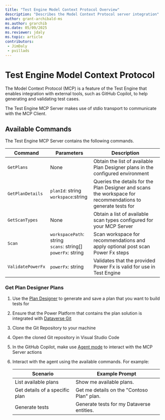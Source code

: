 ```yaml
---
title: "Test Engine Model Context Protocol Overview"
description: "Describes the Model Context Protocol server integration"
author: grant-archibald-ms
ms.author: grarchib
ms.date: 05/09/2025
ms.reviewer: jdaly
ms.topic: article
contributors:
 - JimDaly
 - pvillads
---
```


# Test Engine Model Context Protocol

The Model Context Protocol (MCP) is a feature of the Test Engine that enables integration with external tools, such as GitHub Copilot, to help generating and validating test cases.

The Test Engine MCP Server makes use of stdio transport to communicate with the MCP Client.

## Available Commands

The Test Engine MCP Server contains the following commands.

| Command| Parameters | Description |
|---|---|---|
| `GetPlans`| None|Obtain the list of available Plan Designer plans in the configured environment |
| `GetPlanDetails`| `planId`: string<br/>`workspace`:string | Queries the details for the Plan Designer and scans the workspace for recommendations to generate tests for |
| `GetScanTypes`| None| Obtain a list of available scan types configured for your MCP Server |
| `Scan`| `workspacePath`: string<br/>`scans`: string[]<br/>`powerFx`: string | Scan workspace for recommendations and apply optional post scan Power Fx steps 
| `ValidatePowerFx`| `powerFx`: string | Validates that the provided Power Fx is valid for use in Test Engine|

### Get Plan Designer Plans

1. Use the [Plan Designer](/power-apps/maker/plan-designer/plan-designer) to generate and save a plan that you want to build tests for
1. Ensure that the Power Platform that contains the plan solution is integrated with [Dataverse Git](../../alm/git-integration/connecting-to-git.md)
1. Clone the Git Repository to your machine
1. Open the cloned Git repository in Visual Studio Code
1. In the GitHub Copilot, make use [Agent mode](https://code.visualstudio.com/docs/copilot/chat/chat-agent-mode) to interact with the MCP Server actions
1. Interact with the agent using the available commands. For example:

   | Scenario | Example Prompt |
   |----------|----------------|
   | List available plans |Show me available plans.|
   | Get details of a specific plan | Get me details on the "Contoso Plan" plan.|
   | Generate tests | Generate tests for my Dataverse entities.|

